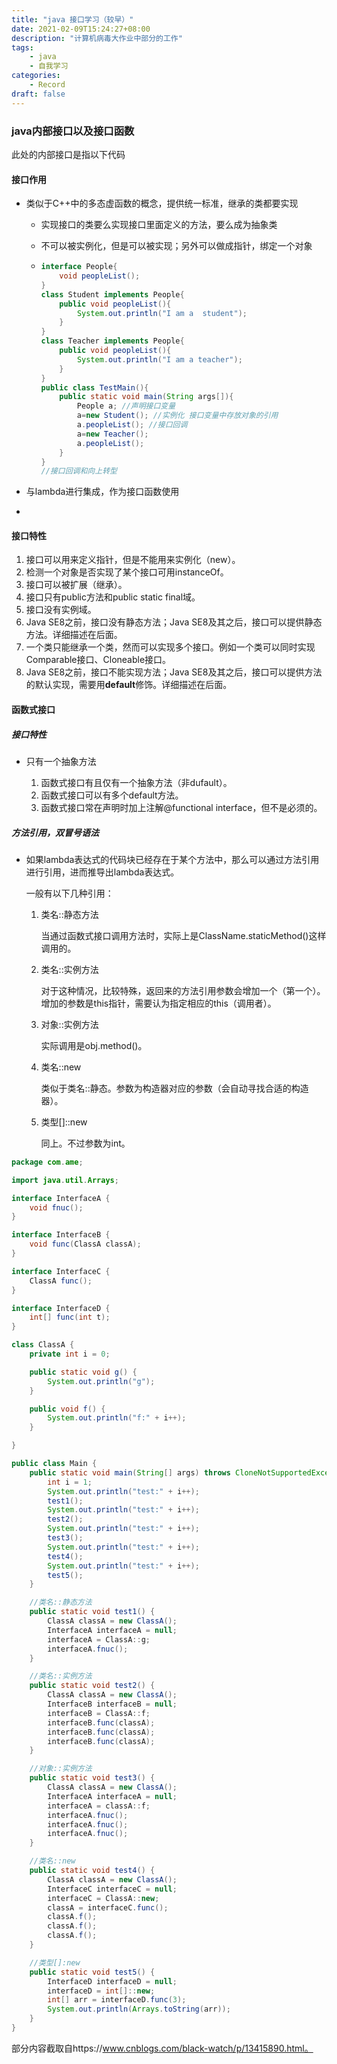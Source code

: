 ```yaml
---
title: "java 接口学习（较早）"
date: 2021-02-09T15:24:27+08:00
description: "计算机病毒大作业中部分的工作"
tags: 
    - java
    - 自我学习
categories:
    - Record
draft: false
---
```


### java内部接口以及接口函数

此处的内部接口是指以下代码
<!--more-->

#### 接口作用

- 类似于C++中的多态虚函数的概念，提供统一标准，继承的类都要实现

  - 实现接口的类要么实现接口里面定义的方法，要么成为抽象类

  - 不可以被实例化，但是可以被实现；另外可以做成指针，绑定一个对象

  - ```java
    interface People{
    	void peopleList();
    }
    class Student implements People{
    	public void peopleList(){
    		System.out.println("I am a 	student");
    	}
    }
    class Teacher implements People{
    	public void peopleList(){
    		System.out.println("I am a teacher");
    	}
    }
    public class TestMain(){
    	public static void main(String args[]){
    		People a; //声明接口变量
    		a=new Student(); //实例化 接口变量中存放对象的引用
    		a.peopleList(); //接口回调
    		a=new Teacher();
    		a.peopleList();
    	}
    }
    //接口回调和向上转型
    ```

    

- 与lambda进行集成，作为接口函数使用

-  

#### 接口特性

1. 接口可以用来定义指针，但是不能用来实例化（new）。
2. 检测一个对象是否实现了某个接口可用instanceOf。
3. 接口可以被扩展（继承）。
4. 接口只有public方法和public static final域。
5. 接口没有实例域。
6. Java SE8之前，接口没有静态方法；Java SE8及其之后，接口可以提供静态方法。详细描述在后面。
7. 一个类只能继承一个类，然而可以实现多个接口。例如一个类可以同时实现Comparable接口、Cloneable接口。
8. Java SE8之前，接口不能实现方法；Java SE8及其之后，接口可以提供方法的默认实现，需要用**default**修饰。详细描述在后面。

#### 函数式接口

##### 接口特性

- 只有一个抽象方法

  1. 函数式接口有且仅有一个抽象方法（非dufault）。
  2. 函数式接口可以有多个default方法。
  3. 函数式接口常在声明时加上注解@functional interface，但不是必须的。

  
##### 方法引用，双冒号语法
- 如果lambda表达式的代码块已经存在于某个方法中，那么可以通过方法引用进行引用，进而推导出lambda表达式。

  一般有以下几种引用：

  1. 类名::静态方法

     当通过函数式接口调用方法时，实际上是ClassName.staticMethod()这样调用的。

  2. 类名::实例方法

     对于这种情况，比较特殊，返回来的方法引用参数会增加一个（第一个）。增加的参数是this指针，需要认为指定相应的this（调用者）。

  3. 对象::实例方法

     实际调用是obj.method()。

  4. 类名::new

     类似于类名::静态。参数为构造器对应的参数（会自动寻找合适的构造器）。

  5. 类型[]::new

     同上。不过参数为int。

```java
package com.ame;

import java.util.Arrays;

interface InterfaceA {
    void fnuc();
}

interface InterfaceB {
    void func(ClassA classA);
}

interface InterfaceC {
    ClassA func();
}

interface InterfaceD {
    int[] func(int t);
}

class ClassA {
    private int i = 0;

    public static void g() {
        System.out.println("g");
    }

    public void f() {
        System.out.println("f:" + i++);
    }

}

public class Main {
    public static void main(String[] args) throws CloneNotSupportedException {
        int i = 1;
        System.out.println("test:" + i++);
        test1();
        System.out.println("test:" + i++);
        test2();
        System.out.println("test:" + i++);
        test3();
        System.out.println("test:" + i++);
        test4();
        System.out.println("test:" + i++);
        test5();
    }

    //类名::静态方法
    public static void test1() {
        ClassA classA = new ClassA();
        InterfaceA interfaceA = null;
        interfaceA = ClassA::g;
        interfaceA.fnuc();
    }

    //类名::实例方法
    public static void test2() {
        ClassA classA = new ClassA();
        InterfaceB interfaceB = null;
        interfaceB = ClassA::f;
        interfaceB.func(classA);
        interfaceB.func(classA);
        interfaceB.func(classA);
    }

    //对象::实例方法
    public static void test3() {
        ClassA classA = new ClassA();
        InterfaceA interfaceA = null;
        interfaceA = classA::f;
        interfaceA.fnuc();
        interfaceA.fnuc();
        interfaceA.fnuc();
    }

    //类名::new
    public static void test4() {
        ClassA classA = new ClassA();
        InterfaceC interfaceC = null;
        interfaceC = ClassA::new;
        classA = interfaceC.func();
        classA.f();
        classA.f();
        classA.f();
    }

    //类型[]:new
    public static void test5() {
        InterfaceD interfaceD = null;
        interfaceD = int[]::new;
        int[] arr = interfaceD.func(3);
        System.out.println(Arrays.toString(arr));
    }
}

```

部分内容截取自https://www.cnblogs.com/black-watch/p/13415890.html。